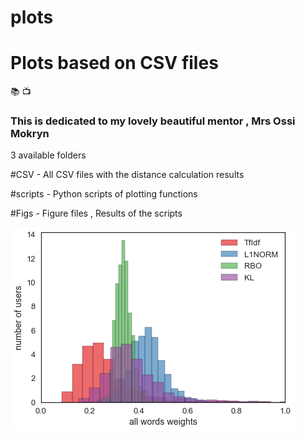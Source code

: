 # plots

# Plots based on CSV files 

:books:  :tv:

### This is dedicated to my lovely beautiful mentor , Mrs Ossi Mokryn

3 available folders 

#CSV - All CSV files with the distance calculation results

#scripts - Python scripts of plotting functions 

#Figs - Figure files , Results of the scripts


![alt text](https://github.com/hagitbenshoshan/plots/blob/master/figs/all_metrics.png "All Metrics")
